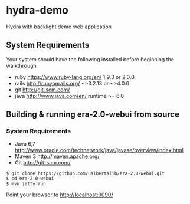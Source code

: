 # hydra-demo
Hydra with backlight demo web application

## System Requirements
Your system should have the following installed before beginning the walkthrough
+ ruby <https://www.ruby-lang.org/en/> 1.9.3 or 2.0.0
+ rails <http://rubyonrails.org/> ~>3.2.13 or ~>4.0.0
+ git <http://git-scm.com/>
+ java <http://www.java.com/en/> runtime >= 6.0

## Building & running era-2.0-webui from source
### System Requirements
+ Java 6,7 <http://www.oracle.com/technetwork/java/javase/overview/index.html>
+ Maven 3 <http://maven.apache.org/>
+ Git <http://git-scm.com/>

```shell
$ git clone https://github.com/ualbertalib/era-2.0-webui.git
$ cd era-2.0-webui
$ mvn jetty:run
```
Point your browser to <http://localhost:9090/>

